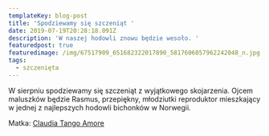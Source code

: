 ```yaml
---
templateKey: blog-post
title: 'Spodziewamy się szczeniąt '
date: 2019-07-19T20:28:18.091Z
description: 'W naszej hodowli znowu będzie wesoło. '
featuredpost: true
featuredimage: /img/67517909_651682322017890_5817606057962242048_n.jpg
tags:
  - szczenięta
---
```

W sierpniu spodziewamy się szczeniąt z wyjątkowego skojarzenia. Ojcem maluszków będzie Rasmus, przepiękny, młodziutki reproduktor mieszkający w jednej z najlepszych hodowli bichonków w Norwegii.

Matka: [Claudia Tango Amore](https://www.petitetblanc.eu/dogs/2019-05-03-claudia-tango-amore/)
